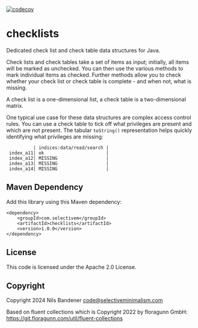 [![codecov](https://codecov.io/gh/nibix/checklists/graph/badge.svg?token=957EGPZ5OE)](https://codecov.io/gh/nibix/checklists)

# checklists
Dedicated check list and check table data structures for Java.

Check lists and check tables take a set of items as input; initially, all items will be marked as unchecked.
You can then use the various methods to mark individual items as checked. Further methods allow you to check
whether your check list or check table is complete - and when not, what is missing.

A check list is a one-dimensional list, a check table is a two-dimensional matrix.

One typical use case for these data structures are complex access control rules. You can use
a check table to tick off what privileges are present and which are not present. The tabular
`toString()` representation helps quickly identifying what privileges are missing:

```
          | indices:data/read/search |
 index_a11| ok                       |
 index_a12| MISSING                  |
 index_a13| MISSING                  |
 index_a14| MISSING                  |
```

## Maven Dependency

Add this library using this Maven dependency:

```
<dependency>
    <groupId>com.selectivem</groupId>
    <artifactId>checklists</artifactId>
    <version>1.0.0</version>
</dependency>
```

## License

This code is licensed under the Apache 2.0 License.

## Copyright

Copyright 2024 Nils Bandener <code@selectiveminimalism.com>

Based on fluent collections which is Copyright 2022 by floragunn GmbH: https://git.floragunn.com/util/fluent-collections
